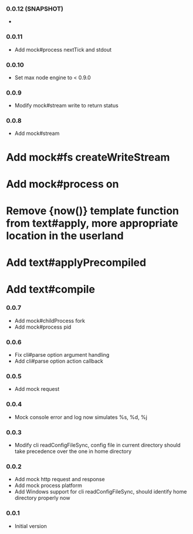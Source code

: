 ### 0.0.12 (SNAPSHOT)
*

### 0.0.11
* Add mock#process nextTick and stdout

### 0.0.10
* Set max node engine to < 0.9.0 

### 0.0.9
* Modify mock#stream write to return status

### 0.0.8
* Add mock#stream 
# Add mock#fs createWriteStream
# Add mock#process on
# Remove {now()} template function from text#apply, more appropriate location in the userland
# Add text#applyPrecompiled
# Add text#compile

### 0.0.7
* Add mock#childProcess fork
* Add mock#process pid

### 0.0.6
* Fix cli#parse option argument handling
* Add cli#parse option action callback

### 0.0.5
* Add mock request

### 0.0.4
* Mock console error and log now simulates %s, %d, %j

### 0.0.3
* Modify cli readConfigFileSync, config file in current directory should take precedence over the one in home directory

### 0.0.2
* Add mock http request and response
* Add mock process platform
* Add Windows support for cli readConfigFileSync, should identify home directory properly now 

### 0.0.1
* Initial version
